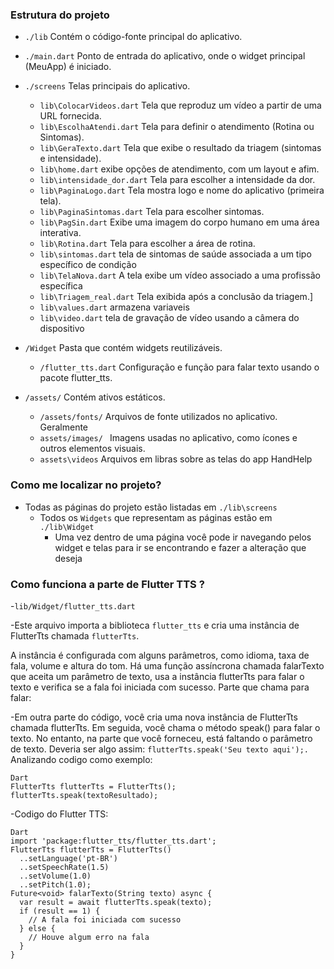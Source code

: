 ### Estrutura do projeto

- `./lib` Contém o código-fonte principal do aplicativo.

- `./main.dart` Ponto de entrada do aplicativo, onde o widget principal (MeuApp) é iniciado.

- `./screens` Telas principais do aplicativo.
  - `lib\ColocarVideos.dart`  Tela que reproduz um vídeo a partir de uma URL fornecida.
  - `lib\EscolhaAtendi.dart` Tela para definir o atendimento (Rotina ou Sintomas).
  - `lib\GeraTexto.dart` Tela que exibe o resultado da triagem (sintomas e intensidade).
  - `lib\home.dart` exibe opções de atendimento, com um layout e afim.
  - `lib\intensidade_dor.dart` Tela para escolher a intensidade da dor.
  - `lib\PaginaLogo.dart` Tela mostra logo e nome do aplicativo (primeira tela).
  - `lib\PaginaSintomas.dart` Tela para escolher sintomas.
  - `lib\PagSin.dart` Exibe uma imagem do corpo humano em uma área interativa.
  - `lib\Rotina.dart` Tela para escolher a área de rotina.
  - `lib\sintomas.dart` tela de sintomas de saúde associada a um tipo específico de condição
  - `lib\TelaNova.dart` A tela exibe um vídeo associado a uma profissão específica
  - `lib\Triagem_real.dart` Tela exibida após a conclusão da triagem.]
  - `lib\values.dart` armazena variaveis
  - `lib\video.dart`  tela de gravação de vídeo usando a câmera do dispositivo

- `/Widget`  Pasta que contém widgets reutilizáveis.
  - `/flutter_tts.dart` Configuração e função para falar texto usando o pacote flutter_tts.

- `/assets/` Contém ativos estáticos.
  - `/assets/fonts/` Arquivos de fonte utilizados no aplicativo. Geralmente
  - `assets/images/ ` Imagens usadas no aplicativo, como ícones e outros elementos visuais.
  - `assets\videos`  Arquivos em libras sobre as telas do app HandHelp

### Como me localizar no projeto?

- Todas as páginas do projeto estão listadas em `./lib\screens`
  - Todos os `Widgets` que representam as páginas estão em `./lib\Widget`
    - Uma vez dentro de uma página você pode ir navegando pelos widget e telas para ir se encontrando e fazer a alteração que deseja


### Como funciona a parte de Flutter TTS ?

-`lib/Widget/flutter_tts.dart`

  -Este arquivo importa a biblioteca `flutter_tts` e cria uma instância de FlutterTts chamada `flutterTts`.
  
A instância é configurada com alguns parâmetros, como idioma, taxa de fala, volume e altura do tom.
Há uma função assíncrona chamada falarTexto que aceita um parâmetro de texto, usa a instância flutterTts para falar o texto e verifica se a fala foi iniciada com sucesso.
Parte que chama para falar:

  -Em outra parte do código, você cria uma nova instância de FlutterTts chamada flutterTts.
Em seguida, você chama o método speak() para falar o texto. No entanto, na parte que você forneceu, está faltando o parâmetro de texto. Deveria ser algo assim: ```flutterTts.speak('Seu texto aqui');.``` Analizando codigo como exemplo:

```
Dart
FlutterTts flutterTts = FlutterTts();
flutterTts.speak(textoResultado);
```

-Codigo do Flutter TTS:

```
Dart
import 'package:flutter_tts/flutter_tts.dart';
FlutterTts flutterTts = FlutterTts()
  ..setLanguage('pt-BR')
  ..setSpeechRate(1.5)
  ..setVolume(1.0)
  ..setPitch(1.0);
Future<void> falarTexto(String texto) async {
  var result = await flutterTts.speak(texto);
  if (result == 1) {
    // A fala foi iniciada com sucesso
  } else {
    // Houve algum erro na fala
  }
}
```
